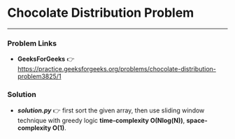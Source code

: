 # Chocolate Distribution Problem

---

### Problem Links
- **__GeeksForGeeks__** :point_right: https://practice.geeksforgeeks.org/problems/chocolate-distribution-problem3825/1

### Solution
- **_solution.py_** :point_right: first sort the given array, then use sliding window technique with greedy logic **time-complexity O(Nlog(N))**, **space-complexity O(1)**.
